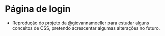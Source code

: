 # Página de login
* Reprodução do projeto da @giovannamoeller para estudar alguns conceitos de CSS, pretendo acrescentar algumas alterações no futuro.
